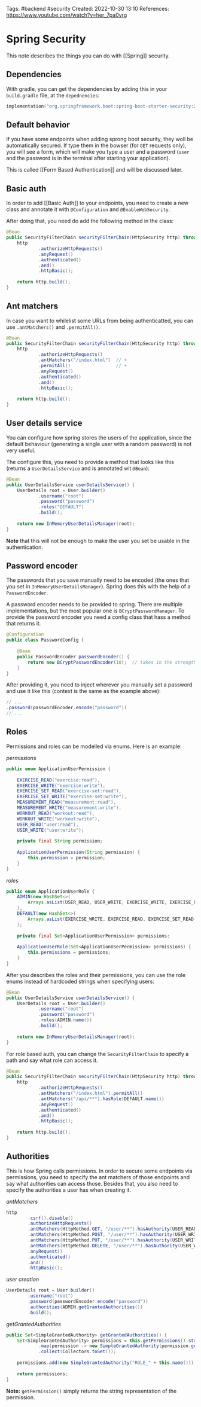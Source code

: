 Tags: #backend #security 
Created: 2022-10-30 13:10
References: https://www.youtube.com/watch?v=her_7pa0vrg

# Spring Security
This note describes the things you can do with [[Spring]] security.

## Dependencies
With gradle, you can get the dependencies by adding this in your `build.gradle` file, at the `depednencies`:

```kotlin
implementation("org.springframework.boot:spring-boot-starter-security:2.7.5")
```

## Default behavior
If you have some endpoints when adding sprong boot security, they woll be automatically secured. If type them in the bowser (for `GET` requests only), you will see a form, which will make you type a user and a password (`user` and the password is in the terminal after starting your application).

This is called [[Form Based Authentication]] and will be discussed later.

## Basic auth
In order to add [[Basic Auth]] to your endpoints, you need to create a new class and annotate it with `@Configuration` and `@EnableWebSecurity`.

After doing that, you need do add the following method in the class:

```java
@Bean  
public SecurityFilterChain securityFilterChain(HttpSecurity http) throws Exception {  
    http  
            .authorizeHttpRequests()  
            .anyRequest()  
            .authenticated()  
            .and()  
            .httpBasic();  
  
    return http.build();  
}
```

## Ant matchers
In case you want to whilelist some URLs from being authenticatted, you can use `.antMatchers()` and `.permitAll()`.

```java
@Bean  
public SecurityFilterChain securityFilterChain(HttpSecurity http) throws Exception {  
    http  
            .authorizeHttpRequests()  
            .antMatchers("/index.html")  // +
			.permitAll()                 // +
            .anyRequest()  
            .authenticated()  
            .and()  
            .httpBasic();  
  
    return http.build();  
}
```

## User details service
You can configure how spring stores the users of the application, since the default behaviour (generating a single user with a random password) is not very useful.

The configure this, you need to provide a method that looks like this (returns a `UserDetailsService` and is annotated wit `@Bean`):

```java
@Bean  
public UserDetailsService userDetailsService() {  
    UserDetails root = User.builder()  
            .username("root")  
            .password("password")  
            .roles("DEFAULT")  
            .build();  
  
    return new InMemoryUserDetailsManager(root);  
}
```

**Note** that this will not be enough to make the user you set be usable in the authentication.

## Password encoder
The passwords that you save manually need to be encoded (the ones that you set in `InMemoryUserDetailsManager`). Spring does this with the help of a `PasswordEncoder`.

A password encoder needs to be provided to spring. There are multiple implementations, but the most popular one is `BCryptPasswordManager`. To provide the password encoder you need a config class that hass a method that returns it.

```java
@Configuration  
public class PasswordConfig {  
  
    @Bean  
    public PasswordEncoder passwordEncoder() {  
        return new BCryptPasswordEncoder(10);  // takes in the strength of the encoder
    }  
}
```

After providing it, you need to inject wherever you manually set a password and use it like this (context is the same as the example above):

```java
// ...
.password(passwordEncoder.encode("password"))
// ...
```

## Roles
Permissions and roles can be modelled via enums. Here is an example:

*permissions*
```java
public enum ApplicationUserPermission {  
  
    EXERCISE_READ("exercise:read"),  
    EXERCISE_WRITE("exercise:write"),  
    EXERCISE_SET_READ("exercise-set:read"),  
    EXERCISE_SET_WRITE("exercise-set:write"),  
    MEASUREMENT_READ("measurement:read"),  
    MEASUREMENT_WRITE("measurement:write"),  
    WORKOUT_READ("workout:read"),  
    WORKOUT_WRITE("workout:write"),  
    USER_READ("user:read"),  
    USER_WRITE("user:write");  
  
    private final String permission;  
  
    ApplicationUserPermission(String permission) {  
        this.permission = permission;  
    }  
}
```

*roles*
```java
public enum ApplicationUserRole {  
    ADMIN(new HashSet<>(  
        Arrays.asList(USER_READ, USER_WRITE, EXERCISE_WRITE, EXERCISE_READ, EXERCISE_SET_READ, EXERCISE_SET_WRITE, MEASUREMENT_READ, MEASUREMENT_WRITE, WORKOUT_READ, WORKOUT_WRITE))  
    ),  
    DEFAULT(new HashSet<>(  
        Arrays.asList(EXERCISE_WRITE, EXERCISE_READ, EXERCISE_SET_READ, EXERCISE_SET_WRITE, MEASUREMENT_READ, MEASUREMENT_WRITE, WORKOUT_READ, WORKOUT_WRITE))  
    );  
  
    private final Set<ApplicationUserPermission> permissions;  
  
    ApplicationUserRole(Set<ApplicationUserPermission> permissions) {  
        this.permissions = permissions;  
    }  
}
```

After you describes the roles and their permissions, you can use the role enums instead of hardcoded strings when specifying users:

```java
@Bean  
public UserDetailsService userDetailsService() {  
    UserDetails root = User.builder()  
            .username("root")  
            .password("password")  
            .roles(ADMIN.name())  
            .build();  
  
    return new InMemoryUserDetailsManager(root);  
}
```

For role based auth, you can change the `SecurityFilterChain` to specify a path and say what role can access it.

```java
@Bean  
public SecurityFilterChain securityFilterChain(HttpSecurity http) throws Exception {  
    http  
            .authorizeHttpRequests()  
            .antMatchers("/index.html").permitAll()
            .antMatchers("/api/**").hasRole(DEFAULT.name())
            .anyRequest()  
            .authenticated()  
            .and()  
            .httpBasic();  
  
    return http.build();  
}
```

## Authorities
This is how Spring calls permissions. In order to secure some endpoints via permissions, you need to specify the ant matchers of those endpoints and say what authorities can access those. Besides that, you also need to specify the authorities a user has when creating it.

*antMatchers*
```java
http  
        .csrf().disable()  
        .authorizeHttpRequests()  
        .antMatchers(HttpMethod.GET, "/user/**").hasAuthority(USER_READ.getPermission())  
        .antMatchers(HttpMethod.POST, "/user/**").hasAuthority(USER_WRITE.getPermission())  
        .antMatchers(HttpMethod.PUT, "/user/**").hasAuthority(USER_WRITE.getPermission())  
        .antMatchers(HttpMethod.DELETE, "/user/**").hasAuthority(USER_WRITE.getPermission())  
        .anyRequest()  
        .authenticated()  
        .and()  
        .httpBasic();
```

*user creation*
```java
UserDetails root = User.builder()  
        .username("root")  
        .password(passwordEncoder.encode("password"))  
        .authorities(ADMIN.getGrantedAuthorities())  
        .build();
```

*getGrantedAuthorities*
```java
public Set<SimpleGrantedAuthority> getGrantedAuthorities() {  
    Set<SimpleGrantedAuthority> permissions = this.getPermissions().stream()  
            .map(permission -> new SimpleGrantedAuthority(permission.getPermission()))  
            .collect(Collectors.toSet());  
  
    permissions.add(new SimpleGrantedAuthority("ROLE_" + this.name()));  
  
    return permissions;  
}
```

**Note:** `getPermission()` simply returns the string representation of the permission.
